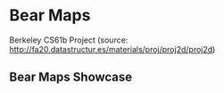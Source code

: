 # Bear Maps

Berkeley CS61b Project
(source: http://fa20.datastructur.es/materials/proj/proj2d/proj2d)

## Bear Maps Showcase


